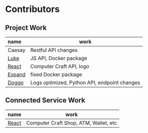 # Contributors
## Project Work
| name                                        | work                                         |
| :------------------------------------------ | -------------------------------------------- |
| Caesay                                      | Restful API changes                          |
| [Luke](https://github.com/LukeeeeBennett)   | JS API, Docker package                       |
| [React](https://github.com/Reactified)      | Computer Craft API, logo                     |
| [Expand](https://github.com/Expand-sys)     | fixed Docker package                         |
| [Doggo](https://github.com/FearlessDoggo21) | Logs optimized, Python API, endpoint changes |

## Connected Service Work

| name                                   | work                                  |
| :------------------------------------- | ------------------------------------- |
| [React](https://github.com/Reactified) | Computer Craft Shop, ATM, Wallet, etc |